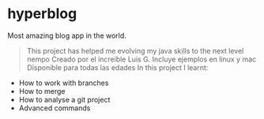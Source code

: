 # hyperblog 
Most amazing blog app in the world.

> This project has helped me evolving my java skills to the next level
> nempo
Creado por el increible Luis G.
Incluye ejemplos en linux y mac
Disponible para todas las edades
In this project I learnt:
- How to work with branches
- How to merge
- How to analyse a git project
- Advanced commands